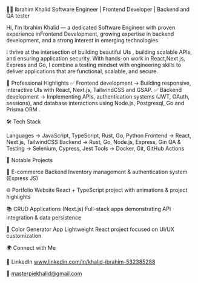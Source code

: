 👨‍💻 Ibrahim Khalid
Software Engineer | Frontend Developer | Backend and QA tester

Hi, I’m Ibrahim Khalid — a dedicated Software Engineer with proven experience inFrontend Development, growing expertise in backend development, and a strong interest in emerging technologies

I thrive at the intersection of building beautiful UIs , building scalable APIs, and ensuring application security. With hands-on work in React,Next js, Express and Go,  I combine a testing mindset with engineering skills to deliver applications that are functional, scalable, and secure.

💼 Professional Highlights
✅ Frontend development → Building responsive, interactive UIs with React, Next.js, TailwindCSS and GSAP.
✅ Backend development → Implementing APIs, authentication systems (JWT, OAuth, sessions), and database interactions using Node.js, Postgresql, Go and Prisma ORM .



🛠️ Tech Stack

Languages → JavaScript, TypeScript, Rust, Go, Python
Frontend → React, Next.js, TailwindCSS
Backend → Rust, Go, Node.js, Express, Gin
QA & Testing → Selenium, Cypress, Jest
Tools →  Docker, Git, GitHub Actions

📌 Notable Projects

🛒 E-commerce Backend
Inventory management & authentication system (Express JS)

🌐 Portfolio Website
React + TypeScript project with animations & project highlights

📚 CRUD Applications (Next.js)
Full-stack apps demonstrating API integration & data persistence

🎨 Color Generator App
Lightweight React project focused on UI/UX customization



🌍 Connect with Me

💼 LinkedIn
  www.linkedin.com/in/khalid-ibrahim-532385288


📧 masterpiekhalid@gmail.com
